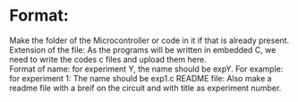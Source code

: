 # Format:
Make the folder of the Microcontroller or code in it if that is already present.<br/>
Extension of the file: As the programs will be written in embedded C, we need to write the codes c files and upload them here. <br/>
Format of name: for experiment Y, the name should be expY. For example: for experiment 1: The name should be exp1.c
README file: Also make a readme file with a breif on the circuit and with title as experiment number.
